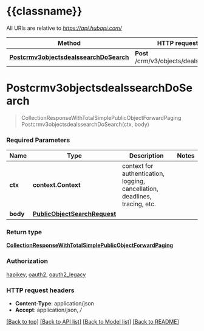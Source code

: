 # {{classname}}

All URIs are relative to *https://api.hubapi.com/*

Method | HTTP request | Description
------------- | ------------- | -------------
[**Postcrmv3objectsdealssearchDoSearch**](SearchApi.md#Postcrmv3objectsdealssearchDoSearch) | **Post** /crm/v3/objects/deals/search | 

# **Postcrmv3objectsdealssearchDoSearch**
> CollectionResponseWithTotalSimplePublicObjectForwardPaging Postcrmv3objectsdealssearchDoSearch(ctx, body)


### Required Parameters

Name | Type | Description  | Notes
------------- | ------------- | ------------- | -------------
 **ctx** | **context.Context** | context for authentication, logging, cancellation, deadlines, tracing, etc.
  **body** | [**PublicObjectSearchRequest**](PublicObjectSearchRequest.md)|  | 

### Return type

[**CollectionResponseWithTotalSimplePublicObjectForwardPaging**](CollectionResponseWithTotalSimplePublicObjectForwardPaging.md)

### Authorization

[hapikey](../README.md#hapikey), [oauth2](../README.md#oauth2), [oauth2_legacy](../README.md#oauth2_legacy)

### HTTP request headers

 - **Content-Type**: application/json
 - **Accept**: application/json, */*

[[Back to top]](#) [[Back to API list]](../README.md#documentation-for-api-endpoints) [[Back to Model list]](../README.md#documentation-for-models) [[Back to README]](../README.md)

